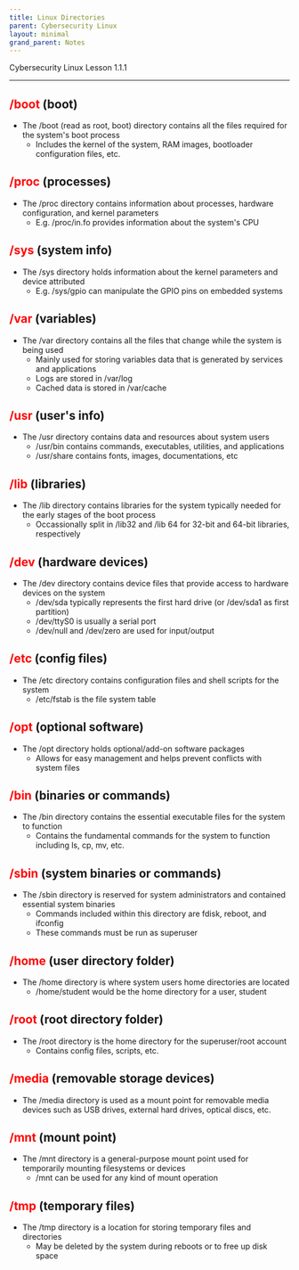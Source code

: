```yaml
---
title: Linux Directories
parent: Cybersecurity Linux
layout: minimal
grand_parent: Notes
---
```

Cybersecurity Linux Lesson 1.1.1
___
## <span style="color:rgb(255, 0, 0)">/boot</span>  (boot)
-  The /boot (read as root, boot) directory contains all the files required for the system's boot process
	- Includes the kernel of the system, RAM images, bootloader configuration files, etc.  
## <span style="color:rgb(255, 0, 0)">/proc</span>   (processes)
- The /proc directory contains information about processes, hardware configuration, and kernel parameters
	- E.g. /proc/in.fo provides information about the system's CPU  
## <span style="color:rgb(255, 0, 0)">/sys</span>    (system info)
- The /sys directory holds information about the kernel parameters and device attributed
    - E.g. /sys/gpio can manipulate the GPIO pins on embedded systems
## <span style="color:rgb(255, 0, 0)">/var</span>    (variables)
- The /var directory contains all the files that change while the system is being used
	- Mainly used for storing variables data that is generated by services and applications
	- Logs are stored in /var/log
	- Cached data is stored in /var/cache  
## <span style="color:rgb(255, 0, 0)">/usr</span>    (user's info)
- The /usr directory contains data and resources about system users
	- /usr/bin contains commands, executables, utilities, and applications
	- /usr/share contains fonts, images, documentations, etc
## <span style="color:rgb(255, 0, 0)">/lib</span>    (libraries)
- The /lib directory contains libraries for the system typically needed for the early stages of the boot process
	- Occassionally split in /lib32 and /lib 64 for 32-bit and 64-bit libraries, respectively  
## <span style="color:rgb(255, 0, 0)">/dev</span>    (hardware devices)
- The /dev directory contains device files that provide access to hardware devices on the system
	- /dev/sda typically represents the first hard drive (or /dev/sda1 as first partition)
	- /dev/ttyS0 is usually a serial port
	- /dev/null and /dev/zero are used for input/output
## <span style="color:rgb(255, 0, 0)">/etc</span>    (config files)
- The /etc directory contains configuration files and shell scripts for the system
	- /etc/fstab is the file system table  
## <span style="color:rgb(255, 0, 0)">/opt </span>   (optional software)
- The /opt directory holds optional/add-on software packages
	- Allows for easy management and helps prevent conflicts with system files  
## <span style="color:rgb(255, 0, 0)">/bin</span>    (binaries or commands)
- The /bin directory contains the essential executable files for the system to function
	- Contains the fundamental commands for the system to function including ls, cp, mv, etc.
## <span style="color:rgb(255, 0, 0)">/sbin </span>  (system binaries or commands)
- The /sbin directory is reserved for system administrators and contained essential system binaries
	- Commands included within this directory are fdisk, reboot, and ifconfig 
	- These commands must be run as superuser
## <span style="color:rgb(255, 0, 0)">/home</span>   (user directory folder)
- The /home directory is where system users home directories are located
	- /home/student would be the home directory for a user, student  
## <span style="color:rgb(255, 0, 0)">/root</span>   (root directory folder)
- The /root directory is the home directory for the superuser/root account
	- Contains config files, scripts, etc.
## <span style="color:rgb(255, 0, 0)">/media</span>  (removable storage devices)
- The /media directory is used as a mount point for removable media devices such as USB drives, external hard drives, optical discs, etc.  
## <span style="color:rgb(255, 0, 0)">/mnt</span>    (mount point)
- The /mnt directory is a general-purpose mount point used for temporarily mounting filesystems or devices
	- /mnt can be used for any kind of mount operation  
## <span style="color:rgb(255, 0, 0)">/tmp</span>    (temporary files)
- The /tmp directory is a location for storing temporary files and directories
	- May be deleted by the system during reboots or to free up disk space